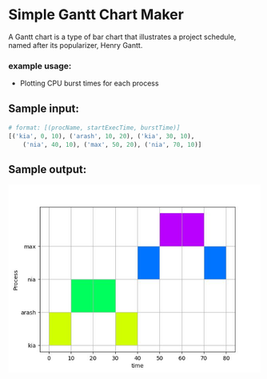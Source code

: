 # Simple Gantt Chart Maker
A Gantt chart is a type of bar chart that illustrates a project schedule, named after its popularizer, Henry Gantt.
### example usage:
- Plotting CPU burst times for each process

## Sample input:
```py
# format: [(procName, startExecTime, burstTime)]
[('kia', 0, 10), ('arash', 10, 20), ('kia', 30, 10),
    ('nia', 40, 10), ('max', 50, 20), ('nia', 70, 10)]
```

## Sample output:
![sampleOutput](output.jpg)
